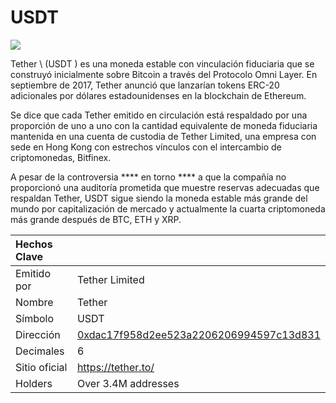 # USDT

![](../../.gitbook/assets/image%20%281%29.png)

Tether \ (USDT \) es una moneda estable con vinculación fiduciaria que se construyó inicialmente sobre Bitcoin a través del Protocolo Omni Layer.  En septiembre de 2017, Tether anunció que lanzarían tokens ERC-20 adicionales por dólares estadounidenses en la blockchain de Ethereum.

Se dice que cada Tether emitido en circulación está respaldado por una proporción de uno a uno con la cantidad equivalente de moneda fiduciaria mantenida en una cuenta de custodia de Tether Limited, una empresa con sede en Hong Kong con estrechos vínculos con el intercambio de criptomonedas, Bitfinex.

A pesar de la controversia **** en torno **** a que la compañía no proporcionó una auditoría prometida que muestre reservas adecuadas que respaldan Tether, USDT sigue siendo la moneda estable más grande del mundo por capitalización de mercado y actualmente la cuarta criptomoneda más grande después de BTC, ETH y XRP.

| Hechos Clave  |                                                                                                                  |
|:------------- |:---------------------------------------------------------------------------------------------------------------- |
| Emitido por   | Tether Limited                                                                                                   |
| Nombre        | Tether                                                                                                           |
| Símbolo       | USDT                                                                                                             |
| Dirección     | [0xdac17f958d2ee523a2206206994597c13d831](https://etherscan.io/token/0xdac17f958d2ee523a2206206994597c13d831ec7) |
| Decimales     | 6                                                                                                                |
| Sitio oficial | [https://tether.to/ ](https://tether.to/%20)                                                                     |
| Holders       | Over 3.4M addresses                                                                                              |




